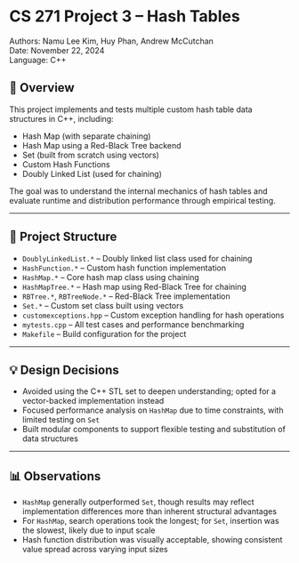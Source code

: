 # CS 271 Project 3 – Hash Tables

Authors: Namu Lee Kim, Huy Phan, Andrew McCutchan  
Date: November 22, 2024  
Language: C++

## 📌 Overview

This project implements and tests multiple custom hash table data structures in C++, including:

- Hash Map (with separate chaining)
- Hash Map using a Red-Black Tree backend
- Set (built from scratch using vectors)
- Custom Hash Functions
- Doubly Linked List (used for chaining)

The goal was to understand the internal mechanics of hash tables and evaluate runtime and distribution performance through empirical testing.

---

## 📂 Project Structure

- `DoublyLinkedList.*` – Doubly linked list class used for chaining
- `HashFunction.*` – Custom hash function implementation
- `HashMap.*` – Core hash map class using chaining
- `HashMapTree.*` – Hash map using Red-Black Tree for chaining
- `RBTree.*`, `RBTreeNode.*` – Red-Black Tree implementation
- `Set.*` – Custom set class built using vectors
- `customexceptions.hpp` – Custom exception handling for hash operations
- `mytests.cpp` – All test cases and performance benchmarking
- `Makefile` – Build configuration for the project

---

## 💡 Design Decisions

- Avoided using the C++ STL set to deepen understanding; opted for a vector-backed implementation instead
- Focused performance analysis on `HashMap` due to time constraints, with limited testing on `Set`
- Built modular components to support flexible testing and substitution of data structures

---

## 📊 Observations

- `HashMap` generally outperformed `Set`, though results may reflect implementation differences more than inherent structural advantages
- For `HashMap`, search operations took the longest; for `Set`, insertion was the slowest, likely due to input scale
- Hash function distribution was visually acceptable, showing consistent value spread across varying input sizes
